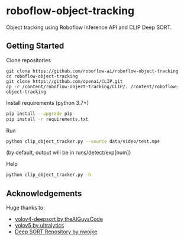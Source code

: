 # roboflow-object-tracking

Object tracking using Roboflow Inference API and CLIP Deep SORT.

## Getting Started

Clone repositories

```
git clone https://github.com/roboflow-ai/roboflow-object-tracking
cd roboflow-object-tracking
git clone https://github.com/openai/CLIP.git
cp -r /content/roboflow-object-tracking/CLIP/. /content/roboflow-object-tracking
```

Install requirements (python 3.7+)

```bash
pip install --upgrade pip
pip install -r requirements.txt
```

Run

```bash
python clip_object_tracker.py --source data/video/test.mp4
```

(by default, output will be in runs/detect/exp[num])

Help

```bash
python clip_object_tracker.py -h
```

## Acknowledgements

Huge thanks to:

- [yolov4-deepsort by theAIGuysCode](https://github.com/theAIGuysCode/yolov4-deepsort)
- [yolov5 by ultralytics](https://github.com/ultralytics/yolov5)
- [Deep SORT Repository by nwojke](https://github.com/nwojke/deep_sort)
